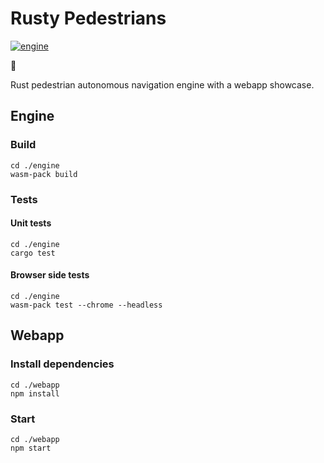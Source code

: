 # Rusty Pedestrians

[![engine](https://github.com/cloderic/rusty-pedestrians/workflows/engine/badge.svg?branch=main)](https://github.com/cloderic/rusty-pedestrians/actions)

🚧

Rust pedestrian autonomous navigation engine with a webapp showcase.

## Engine

### Build

```console
cd ./engine
wasm-pack build
```

### Tests

#### Unit tests

```console
cd ./engine
cargo test
```

#### Browser side tests

```console
cd ./engine
wasm-pack test --chrome --headless
```

## Webapp

### Install dependencies

```console
cd ./webapp
npm install
```

### Start

```console
cd ./webapp
npm start
```
